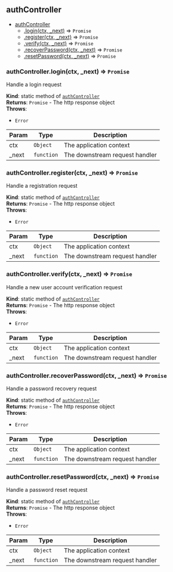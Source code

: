 <a name="module_authController"></a>

## authController

* [authController](#module_authController)
    * [.login(ctx, _next)](#module_authController.login) ⇒ <code>Promise</code>
    * [.register(ctx, _next)](#module_authController.register) ⇒ <code>Promise</code>
    * [.verify(ctx, _next)](#module_authController.verify) ⇒ <code>Promise</code>
    * [.recoverPassword(ctx, _next)](#module_authController.recoverPassword) ⇒ <code>Promise</code>
    * [.resetPassword(ctx, _next)](#module_authController.resetPassword) ⇒ <code>Promise</code>

<a name="module_authController.login"></a>

### authController.login(ctx, _next) ⇒ <code>Promise</code>
Handle a login request

**Kind**: static method of [<code>authController</code>](#module_authController)  
**Returns**: <code>Promise</code> - The http response object  
**Throws**:

- <code>Error</code> 


| Param | Type | Description |
| --- | --- | --- |
| ctx | <code>Object</code> | The application context |
| _next | <code>function</code> | The downstream request handler |

<a name="module_authController.register"></a>

### authController.register(ctx, _next) ⇒ <code>Promise</code>
Handle a registration request

**Kind**: static method of [<code>authController</code>](#module_authController)  
**Returns**: <code>Promise</code> - The http response object  
**Throws**:

- <code>Error</code> 


| Param | Type | Description |
| --- | --- | --- |
| ctx | <code>Object</code> | The application context |
| _next | <code>function</code> | The downstream request handler |

<a name="module_authController.verify"></a>

### authController.verify(ctx, _next) ⇒ <code>Promise</code>
Handle a new user account verification request

**Kind**: static method of [<code>authController</code>](#module_authController)  
**Returns**: <code>Promise</code> - The http response object  
**Throws**:

- <code>Error</code> 


| Param | Type | Description |
| --- | --- | --- |
| ctx | <code>Object</code> | The application context |
| _next | <code>function</code> | The downstream request handler |

<a name="module_authController.recoverPassword"></a>

### authController.recoverPassword(ctx, _next) ⇒ <code>Promise</code>
Handle a password recovery request

**Kind**: static method of [<code>authController</code>](#module_authController)  
**Returns**: <code>Promise</code> - The http response object  
**Throws**:

- <code>Error</code> 


| Param | Type | Description |
| --- | --- | --- |
| ctx | <code>Object</code> | The application context |
| _next | <code>function</code> | The downstream request handler |

<a name="module_authController.resetPassword"></a>

### authController.resetPassword(ctx, _next) ⇒ <code>Promise</code>
Handle a password reset request

**Kind**: static method of [<code>authController</code>](#module_authController)  
**Returns**: <code>Promise</code> - The http response object  
**Throws**:

- <code>Error</code> 


| Param | Type | Description |
| --- | --- | --- |
| ctx | <code>Object</code> | The application context |
| _next | <code>function</code> | The downstream request handler |

